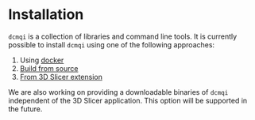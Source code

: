 # Installation

`dcmqi` is a collection of libraries and command line tools. It is currently possible to install `dcmqi` using one of the following approaches:

1. Using [docker](docker.md)
2. [Build from source](build_dcmqi.md)
3. [From 3D Slicer extension](slicer_extension.md)

We are also working on providing a downloadable binaries of `dcmqi` independent of the 3D Slicer application. This option will be supported in the future.

